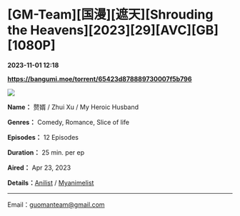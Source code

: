 # [GM-Team][国漫][遮天][Shrouding the Heavens][2023][29][AVC][GB][1080P]

**2023-11-01 12:18**

**https://bangumi.moe/torrent/65423d878889730007f5b796**

![](https://i.328888.xyz/2023/04/22/i5N31x.jpeg)

**Name：** 赘婿 / Zhui Xu / My Heroic Husband

**Genres：** Comedy, Romance, Slice of life

**Episodes：** 12 Episodes

**Duration：** 25 min. per ep

**Aired：** Apr 23, 2023

**Details：**[Anilist](https://anilist.co/anime/141896/Zhuixu/) / [Myanimelist](https://myanimelist.net/anime/54875/Zhui_Xu)

* * *

Email：guomanteam@gmail.com